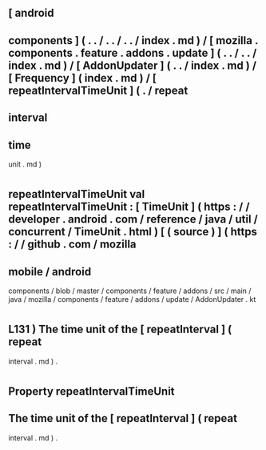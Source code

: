 [
android
-
components
]
(
.
.
/
.
.
/
.
.
/
index
.
md
)
/
[
mozilla
.
components
.
feature
.
addons
.
update
]
(
.
.
/
.
.
/
index
.
md
)
/
[
AddonUpdater
]
(
.
.
/
index
.
md
)
/
[
Frequency
]
(
index
.
md
)
/
[
repeatIntervalTimeUnit
]
(
.
/
repeat
-
interval
-
time
-
unit
.
md
)
#
repeatIntervalTimeUnit
val
repeatIntervalTimeUnit
:
[
TimeUnit
]
(
https
:
/
/
developer
.
android
.
com
/
reference
/
java
/
util
/
concurrent
/
TimeUnit
.
html
)
[
(
source
)
]
(
https
:
/
/
github
.
com
/
mozilla
-
mobile
/
android
-
components
/
blob
/
master
/
components
/
feature
/
addons
/
src
/
main
/
java
/
mozilla
/
components
/
feature
/
addons
/
update
/
AddonUpdater
.
kt
#
L131
)
The
time
unit
of
the
[
repeatInterval
]
(
repeat
-
interval
.
md
)
.
#
#
#
Property
repeatIntervalTimeUnit
-
The
time
unit
of
the
[
repeatInterval
]
(
repeat
-
interval
.
md
)
.
